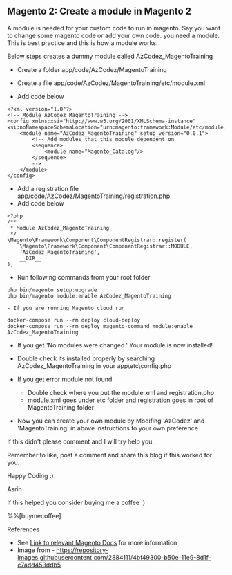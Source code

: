 ## Magento 2: Create a module in Magento 2

A module is needed for your custom code to run in magento. Say you want to change some magento code or add your own code. you need a module. This is best practice and this is how a module works. 

Below steps creates a dummy module called AzCodez_MagentoTraining

- Create a folder app/code/AzCodez/MagentoTraining 

- Create a file app/code/AzCodez/MagentoTraining/etc/module.xml

- Add code below

```
<?xml version="1.0"?>
<!-- Module AzCodez_MagentoTraining -->
<config xmlns:xsi="http://www.w3.org/2001/XMLSchema-instance" xsi:noNamespaceSchemaLocation="urn:magento:framework:Module/etc/module.xsd">
    <module name="AzCodez_MagentoTraining" setup_version="0.0.1">
        <!-- Add modules that this module dependent on 
        <sequence>
            <module name="Magento_Catalog"/>
        </sequence>
        -->
    </module>
</config>
```

- Add a registration file app/code/AzCodez/MagentoTraining/registration.php
- Add code below

```
<?php
/**
 * Module AzCodez_MagentoTraining
 */
\Magento\Framework\Component\ComponentRegistrar::register(
    \Magento\Framework\Component\ComponentRegistrar::MODULE,
    'AzCodez_MagentoTraining',
    __DIR__
);
```

- Run following commands from your root folder
```
php bin/magento setup:upgrade 
php bin/magento module:enable AzCodez_MagentoTraining
```
    - If you are running Magento cloud run
```
docker-compose run --rm deploy cloud-deploy
docker-compose run --rm deploy magento-command module:enable AzCodez_MagentoTraining
```
- If you get 'No modules were changed.' Your module is now installed!
- Double check its installed properly by searching AzCodez_MagentoTraining in your app\etc\config.php

- If you get error module not found
    - Double check where you put the module.xml and registration.php
    - module.xml goes under etc folder and registration goes in root of MagentoTraining folder

- Now you can create your own module by Modifing 'AzCodez' and 'MagentoTraining' in above instructions to your own preference

If this didn't please comment and I will try help you.

Remember to like, post a comment and share this blog if this worked for you.

Happy Coding :)

Asrin

If this helped you consider buying me a coffee :)

%%[buymecoffee]

References
- See [Link to relevant Magento Docs](https://devdocs.magento.com/videos/fundamentals/create-a-new-module/) for more information
- Image from - https://repository-images.githubusercontent.com/2884111/4bf49300-b50e-11e9-8d1f-c7add453ddb5
